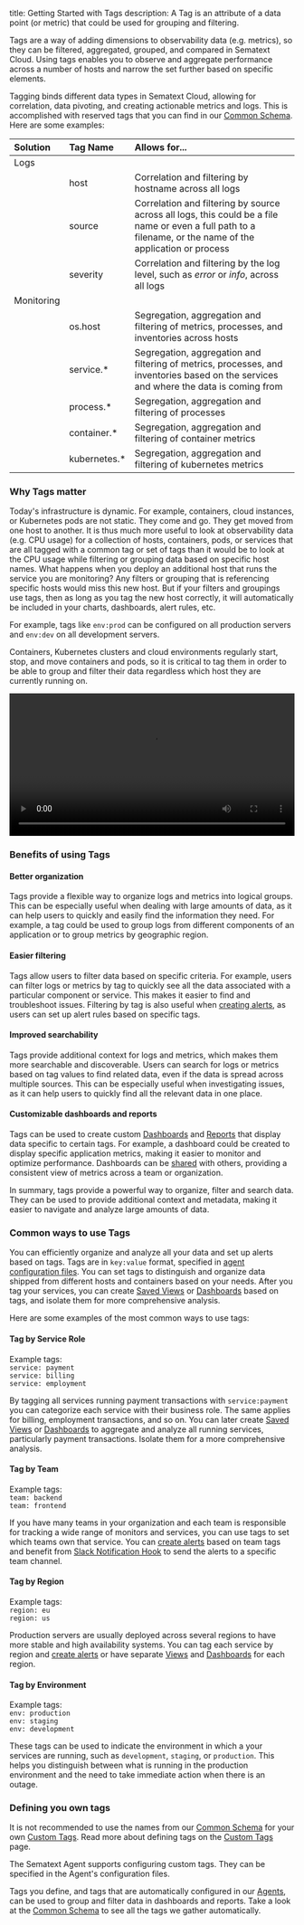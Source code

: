 title: Getting Started with Tags 
description: A Tag is an attribute of a data point (or metric) that could be used for grouping and filtering.

Tags are a way of adding dimensions to observability data (e.g. metrics), so they can be filtered, aggregated, grouped, and compared in Sematext Cloud. Using tags enables you to observe and aggregate performance across a number of hosts and narrow the set further based on specific elements. 

Tagging binds different data types in Sematext Cloud, allowing for correlation, data pivoting, and creating actionable metrics and logs. This is accomplished with reserved tags that you can find in our [Common Schema](./common-schema). Here are some examples:

| Solution | Tag Name  | Allows for...
|:--|:--|:--
| Logs
| | host | Correlation and filtering by hostname across all logs
| | source | Correlation and filtering by source across all logs, this could be a file name or even a full path to a filename, or the name of the application or process
| | severity | Correlation and filtering by the log level, such as *error* or *info*, across all logs
| Monitoring
| | os.host | Segregation, aggregation and filtering of metrics, processes, and inventories across hosts
| | service.* | Segregation, aggregation and filtering of metrics, processes, and inventories based on the services and where the data is coming from
| | process.*  | Segregation, aggregation and filtering of processes
| | container.*  | Segregation, aggregation and filtering of container metrics
| | kubernetes.*  | Segregation, aggregation and filtering of kubernetes metrics

### Why Tags matter
Today's infrastructure is dynamic.  For example, containers, cloud instances, or Kubernetes pods are not static.  They come and go.  They get moved from one host to another. It is thus much more useful to look at observability data (e.g. CPU usage) for a collection of hosts, containers, pods, or services that are all tagged with a common tag or set of tags than it would be to look at the CPU usage while filtering or grouping data based on specific host names.  What happens when you deploy an additional host that runs the service you are monitoring?  Any filters or grouping that is referencing specific hosts would miss this new host.  But if your filters and groupings use tags, then as long as you tag the new host correctly, it will automatically be included in your charts, dashboards, alert rules, etc.

For example, tags like `env:prod` can be configured on all production servers and `env:dev` on all development servers.

Containers, Kubernetes clusters and cloud environments regularly start, stop, and move containers and pods, so it is critical to tag them in order to be able to group and filter their data regardless which host they are currently running on.

<video style="display:block; width:100%; height:auto;" controls>
  <source src="https://cdn.sematext.com/videos/groupbytags2.mp4" type="video/mp4" />
</video>

### Benefits of using Tags ###

#### Better organization ####
Tags provide a flexible way to organize logs and metrics into logical groups. This can be especially useful when dealing with large amounts of data, as it can help users to quickly and easily find the information they need. For example, a tag could be used to group logs from different components of an application or to group metrics by geographic region.

#### Easier filtering ####
Tags allow users to filter data based on specific criteria. For example, users can filter logs or metrics by tag to quickly see all the data associated with a particular component or service. This makes it easier to find and troubleshoot issues. Filtering by tag is also useful when [creating alerts](https://sematext.com/docs/alerts/), as users can set up alert rules based on specific tags.

#### Improved searchability ####
Tags provide additional context for logs and metrics, which makes them more searchable and discoverable. Users can search for logs or metrics based on tag values to find related data, even if the data is spread across multiple sources. This can be especially useful when investigating issues, as it can help users to quickly find all the relevant data in one place.

#### Customizable dashboards and reports ####
Tags can be used to create custom [Dashboards](https://sematext.com/docs/dashboards/) and [Reports](https://sematext.com/docs/dashboards/reports-and-components/) that display data specific to certain tags. For example, a dashboard could be created to display specific application metrics, making it easier to monitor and optimize performance. Dashboards can be [shared](https://sematext.com/docs/team/account-members/) with others, providing a consistent view of metrics across a team or organization.

In summary, tags provide a powerful way to organize, filter and search data. They can be used to provide additional context and metadata, making it easier to navigate and analyze large amounts of data.

### Common ways to use Tags ###
You can efficiently organize and analyze all your data and set up alerts based on tags.
Tags are in `key:value` format, specified in [agent configuration files](https://sematext.com/docs/tags/custom-tags/). You can set tags to distinguish and organize data shipped from different hosts and containers based on your needs.
After you tag your services, you can create [Saved Views](https://sematext.com/docs/guide/saved-views/) or [Dashboards](https://sematext.com/docs/dashboards/) based on tags, and isolate them for more comprehensive analysis.

Here are some examples of the most common ways to use tags:

#### Tag by Service Role ####
Example tags: <br>
`service: payment` <br>
`service: billing` <br>
`service: employment` <br>

By tagging all services running payment transactions with `service:payment` you can categorize each service with their business role. The same applies for billing, employment transactions, and so on. You can later create [Saved Views](https://sematext.com/docs/guide/saved-views/) or [Dashboards](https://sematext.com/docs/dashboards/) to aggregate and analyze all running services, particularly payment transactions. Isolate them for a more comprehensive analysis.

#### Tag by Team ####
Example tags: <br>
`team: backend` <br>
`team: frontend` <br>

If you have many teams in your organization and each team is responsible for tracking a wide range of monitors and services, you can use tags to set which teams own that service. You can [create alerts](https://sematext.com/docs/alerts/) based on team tags and benefit from [Slack Notification Hook](https://sematext.com/docs/integration/alerts-slack-integration/) to send the alerts to a specific team channel.

#### Tag by Region ####
Example tags: <br>
`region: eu` <br>
`region: us` <br>

Production servers are usually deployed across several regions to have more stable and high availability systems. You can tag each service by region and [create alerts](https://sematext.com/docs/alerts/) or have separate [Views](https://sematext.com/docs/guide/saved-views/) and [Dashboards](https://sematext.com/docs/dashboards/) for each region. 

#### Tag by Environment ####
Example tags: <br>
`env: production` <br>
`env: staging`<br>
`env: development` <br>

These tags can be used to indicate the environment in which a your services are running, such as `development`, `staging`, or `production`. This helps you distinguish between what is running in the production environment and the need to take immediate action when there is an outage.

### Defining you own tags
It is not recommended to use the names from our [Common Schema](./common-schema) for your own [Custom Tags](./custom-tags). Read more about defining tags on the [Custom Tags](./custom-tags) page.

The Sematext Agent supports configuring custom tags. They can be specified in the Agent's configuration files.

Tags you define, and tags that are automatically configured in our [Agents](../agents), can be used to group and filter data in dashboards and reports. Take a look at the [Common Schema](./common-schema) to see all the tags we gather automatically.
